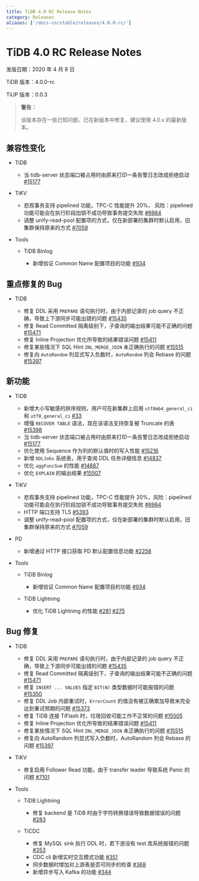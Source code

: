 ```yaml
---
title: TiDB 4.0 RC Release Notes
category: Releases
aliases: ['/docs-cn/stable/releases/4.0.0-rc/']
---
```


# TiDB 4.0 RC Release Notes

发版日期：2020 年 4 月 8 日

TiDB 版本：4.0.0-rc

TiUP 版本：0.0.3

> **警告：**
>
> 该版本存在一些已知问题，已在新版本中修复，建议使用 4.0.x 的最新版本。

## 兼容性变化

+ TiDB

    - 当 tidb-server 状态端口被占用时由原来打印一条告警日志改成拒绝启动 [#15177](https://github.com/pingcap/tidb/pull/15177)

+ TiKV

    - 悲观事务支持 pipelined 功能，TPC-C 性能提升 20%， 风险：pipelined 功能可能会在执行阶段加锁不成功导致事务提交失败 [#6984](https://github.com/tikv/tikv/pull/6984)
    - 调整 unify-read-pool 配置项的方式，仅在新部署的集群时默认启用，旧集群保持原来的方式 [#7059](https://github.com/tikv/tikv/pull/7059)

+ Tools

    - TiDB Binlog

        * 新增验证 Common Name 配置项目的功能 [#934](https://github.com/pingcap/tidb-binlog/pull/934)

## 重点修复的 Bug

+ TiDB

    - 修复 DDL 采用 `PREPARE` 语句执行时，由于内部记录的 job query 不正确，导致上下游同步可能出错的问题 [#15435](https://github.com/pingcap/tidb/pull/15435)
    - 修复 Read Committed 隔离级别下，子查询的输出结果可能不正确的问题 [#15471](https://github.com/pingcap/tidb/pull/15471)
    - 修复 Inline Projection 优化所导致的结果错误问题 [#15411](https://github.com/pingcap/tidb/pull/15411)
    - 修复某些情况下 SQL Hint `INL_MERGE_JOIN` 未正确执行的问题 [#15515](https://github.com/pingcap/tidb/pull/15515)
    - 修复向 `AutoRandom` 列显式写入负数时，`AutoRandom` 列会 Rebase 的问题 [#15397](https://github.com/pingcap/tidb/pull/15397)

## 新功能

+ TiDB

    - 新增大小写敏感的排序规则，用户可在新集群上启用 `utf8mb4_general_ci` 和 `utf8_general_ci` [#33](https://github.com/pingcap/tidb/projects/33)
    - 增强 `RECOVER TABLE` 语法，现在该语法支持恢复被 Truncate 的表 [#15398](https://github.com/pingcap/tidb/pull/15398)
    - 当 tidb-server 状态端口被占用时由原来打印一条告警日志改成拒绝启动 [#15177](https://github.com/pingcap/tidb/pull/15177)
    - 优化使用 Sequence 作为列的默认值时的写入性能 [#15216](https://github.com/pingcap/tidb/pull/15216)
    - 新增 `DDLJobs` 系统表，用于查询 DDL 任务详细信息 [#14837](https://github.com/pingcap/tidb/pull/14837)
    - 优化 `aggFuncSum` 的性能 [#14887](https://github.com/pingcap/tidb/pull/14887)
    - 优化 `EXPLAIN` 的输出结果 [#15507](https://github.com/pingcap/tidb/pull/15507)

+ TiKV

    - 悲观事务支持 pipelined 功能，TPC-C 性能提升 20%，风险：pipelined 功能可能会在执行阶段加锁不成功导致事务提交失败 [#6984](https://github.com/tikv/tikv/pull/6984)
    - HTTP 端口支持 TLS [#5393](https://github.com/tikv/tikv/pull/5393)
    - 调整 unify-read-pool 配置项的方式，仅在新部署的集群时默认启用，旧集群保持原来的方式 [#7059](https://github.com/tikv/tikv/pull/7059)

+ PD

    - 新增通过 HTTP 接口获取 PD 默认配置信息功能 [#2258](https://github.com/pingcap/pd/pull/2258)

+ Tools

    - TiDB Binlog

        * 新增验证 Common Name 配置项目的功能 [#934](https://github.com/pingcap/tidb-binlog/pull/934)

    - TiDB Lightning

        * 优化 TiDB Lightning 的性能 [#281](https://github.com/pingcap/tidb-lightning/pull/281) [#275](https://github.com/pingcap/tidb-lightning/pull/275)

## Bug 修复

+ TiDB

    - 修复 DDL 采用 `PREPARE` 语句执行时，由于内部记录的 job query 不正确，导致上下游同步可能出错的问题 [#15435](https://github.com/pingcap/tidb/pull/15435)
    - 修复 Read Committed 隔离级别下，子查询的输出结果可能不正确的问题 [#15471](https://github.com/pingcap/tidb/pull/15471)
    - 修复 `INSERT ... VALUES` 指定 `BIT(N)` 类型数据时可能报错的问题 [#15350](https://github.com/pingcap/tidb/pull/15350)
    - 修复 DDL Job 内部重试时，`ErrorCount` 的值没有被正确累加导致未完全达到重试预期的问题 [#15373](https://github.com/pingcap/tidb/pull/15373)
    - 修复 TiDB 连接 TiFlash 时，垃圾回收可能工作不正常的问题 [#15505](https://github.com/pingcap/tidb/pull/15505)
    - 修复 Inline Projection 优化所导致的结果错误问题 [#15411](https://github.com/pingcap/tidb/pull/15411)
    - 修复某些情况下 SQL Hint `INL_MERGE_JOIN` 未正确执行的问题 [#15515](https://github.com/pingcap/tidb/pull/15515)
    - 修复向 AutoRandom 列显式写入负数时，AutoRandom 列会 Rebase 的问题 [#15397](https://github.com/pingcap/tidb/pull/15397)

+ TiKV

    - 修复启用 Follower Read 功能，由于 transfer leader 导致系统 Panic 的问题 [#7101](https://github.com/tikv/tikv/pull/7101)

+ Tools

    - TiDB Lightning

        * 修复 backend 是 TiDB 时由于字符转换错误导致数据错误的问题 [#283](https://github.com/pingcap/tidb-lightning/pull/283)

    - TiCDC
        * 修复 MySQL sink 执行 DDL 时，若下游没有 test 库系统报错的问题 [#353](https://github.com/pingcap/ticdc/pull/353)
        * CDC cli 新增实时交互模式功能 [#351](https://github.com/pingcap/ticdc/pull/351)
        * 同步数据时增加对上游表是否可同步的检查 [#368](https://github.com/pingcap/ticdc/pull/368)
        * 新增异步写入 Kafka 的功能 [#344](https://github.com/pingcap/ticdc/pull/344)
